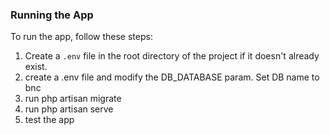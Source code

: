 ### Running the App

To run the app, follow these steps:

1. Create a `.env` file in the root directory of the project if it doesn't already exist.
2. create a .env file and modify the DB_DATABASE param. Set DB name to bnc
3. run php artisan migrate
4. run php artisan serve
5. test the app

